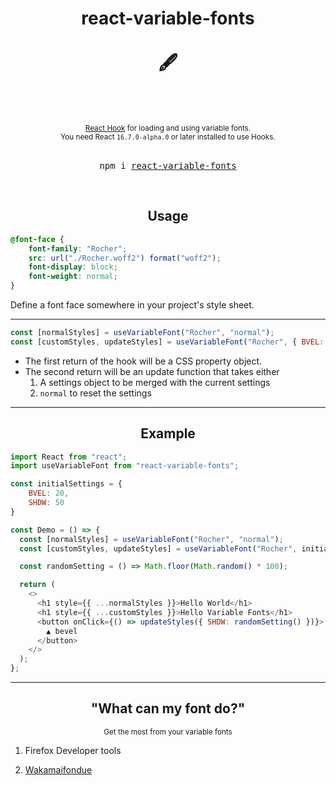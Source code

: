 <div align="center">
  <h1>
    react-variable-fonts
    <br/>
    <br/>
    🖋️
    <br/>
    <br/>
  </h1>
  <br/>
  <sup>
    <a href="https://reactjs.org/docs/hooks-intro.html">React Hook</a> for loading and using variable fonts.</em>
    <br/>
    You need React <code>16.7.0-alpha.0</code> or later installed to use Hooks.
  </sup>
  <br/>
  <br />
  <pre>npm i <a href="https://www.npmjs.com/package/react-variable-fonts">react-variable-fonts</a></pre>
  <br />
</div>

<h2 align="center">Usage</h2>


```css
@font-face {
    font-family: "Rocher";
    src: url("./Rocher.woff2") format("woff2");
    font-display: block;
    font-weight: normal;
}
```
Define a font face somewhere in your project's style sheet.
___
```javascript
const [normalStyles] = useVariableFont("Rocher", "normal");
const [customStyles, updateStyles] = useVariableFont("Rocher", { BVEL: 10 });
```
* The first return of the hook will be a CSS property object.
* The second return will be an update function that takes either
    1. A settings object to be merged with the current settings
    1. `normal` to reset the settings
___
<h2 align="center">Example</h2>

```javascript
import React from "react";
import useVariableFont from "react-variable-fonts";

const initialSettings = {
    BVEL: 20,
    SHDW: 50
}

const Demo = () => {
  const [normalStyles] = useVariableFont("Rocher", "normal");
  const [customStyles, updateStyles] = useVariableFont("Rocher", initialSettings);

  const randomSetting = () => Math.floor(Math.random() * 100);

  return (
    <>
      <h1 style={{ ...normalStyles }}>Hello World</h1>
      <h1 style={{ ...customStyles }}>Hello Variable Fonts</h1>
      <button onClick={() => updateStyles({ SHDW: randomSetting() })}>
        ▲ bevel
      </button>
    </>
  );
};
```
___
<h2 align="center">"What can my font do?"</h2>
<div align="center"><sup>Get the most from your variable fonts</sup></div>

1. Firefox Developer tools 

1. [Wakamaifondue](https://wakamaifondue.com/)
